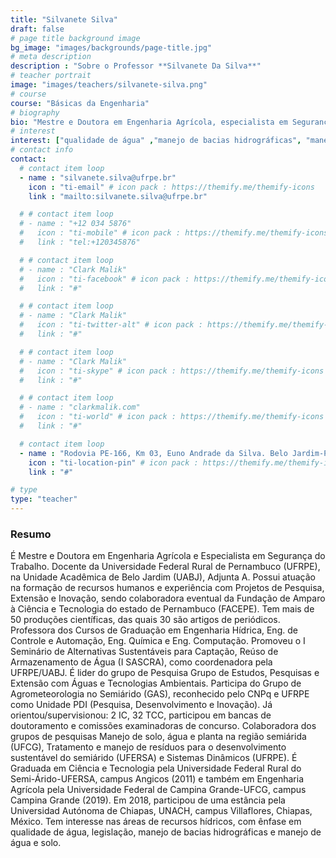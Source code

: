 ```yaml
---
title: "Silvanete Silva"
draft: false
# page title background image
bg_image: "images/backgrounds/page-title.jpg"
# meta description
description : "Sobre o Professor **Silvanete Da Silva**"
# teacher portrait
image: "images/teachers/silvanete-silva.png"
# course
course: "Básicas da Engenharia"
# biography
bio: "Mestre e Doutora em Engenharia Agrícola, especialista em Segurança do Trabalho, é docente na UFRPE (UABJ) com foco em recursos hídricos e qualidade da água, líder de grupo de pesquisa, colaboradora da FACEPE e com mais de 50 publicações científicas."
# interest
interest: ["qualidade de água" ,"manejo de bacias hidrográficas", "manejo de água e solo"]
# contact info
contact:
  # contact item loop
  - name : "silvanete.silva@ufrpe.br"
    icon : "ti-email" # icon pack : https://themify.me/themify-icons
    link : "mailto:silvanete.silva@ufrpe.br"

  # # contact item loop
  # - name : "+12 034 5876"
  #   icon : "ti-mobile" # icon pack : https://themify.me/themify-icons
  #   link : "tel:+120345876"

  # # contact item loop
  # - name : "Clark Malik"
  #   icon : "ti-facebook" # icon pack : https://themify.me/themify-icons
  #   link : "#"

  # # contact item loop
  # - name : "Clark Malik"
  #   icon : "ti-twitter-alt" # icon pack : https://themify.me/themify-icons
  #   link : "#"

  # # contact item loop
  # - name : "Clark Malik"
  #   icon : "ti-skype" # icon pack : https://themify.me/themify-icons
  #   link : "#"

  # # contact item loop
  # - name : "clarkmalik.com"
  #   icon : "ti-world" # icon pack : https://themify.me/themify-icons
  #   link : "#"

  # contact item loop
  - name : "Rodovia PE-166, Km 03, Euno Andrade da Silva. Belo Jardim-PE. CEP: 55156-580"
    icon : "ti-location-pin" # icon pack : https://themify.me/themify-icons
    link : "#"

# type
type: "teacher"
---
```


### Resumo

É Mestre e Doutora em Engenharia Agrícola e Especialista em Segurança do Trabalho. Docente da Universidade Federal Rural de Pernambuco (UFRPE), na Unidade Acadêmica de Belo Jardim (UABJ), Adjunta A. Possui atuação na formação de recursos humanos e experiência com Projetos de Pesquisa, Extensão e Inovação, sendo colaboradora eventual da Fundação de Amparo à Ciência e Tecnologia do estado de Pernambuco (FACEPE). Tem mais de 50 produções científicas, das quais 30 são artigos de periódicos. Professora dos Cursos de Graduação em Engenharia Hídrica, Eng. de Controle e Automação, Eng. Química e Eng. Computação. Promoveu o I Seminário de Alternativas Sustentáveis para Captação, Reúso de Armazenamento de Água (I SASCRA), como coordenadora pela UFRPE/UABJ. É lider do grupo de Pesquisa Grupo de Estudos, Pesquisas e Extensão com Águas e Tecnologias Ambientais. Participa do Grupo de Agrometeorologia no Semiárido (GAS), reconhecido pelo CNPq e UFRPE como Unidade PDI (Pesquisa, Desenvolvimento e Inovação). Já orientou/supervisionou: 2 IC, 32 TCC, participou em bancas de doutoramento e comissões examinadoras de concurso. Colaboradora dos grupos de pesquisas Manejo de solo, água e planta na região semiárida (UFCG), Tratamento e manejo de resíduos para o desenvolvimento sustentável do semiárido (UFERSA) e Sistemas Dinâmicos (UFRPE). É Graduada em Ciência e Tecnologia pela Universidade Federal Rural do Semi-Árido-UFERSA, campus Angicos (2011) e também em Engenharia Agrícola pela Universidade Federal de Campina Grande-UFCG, campus Campina Grande (2019). Em 2018, participou de uma estância pela Universidad Autónoma de Chiapas, UNACH, campus Villaflores, Chiapas, México. Tem interesse nas áreas de recursos hídricos, com ênfase em qualidade de água, legislação, manejo de bacias hidrográficas e manejo de água e solo.